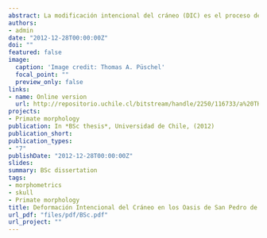 ```yaml
---
abstract: La modificación intencional del cráneo (DIC) es el proceso de modificación corporal del patrón de crecimiento y desarrollo craneal a través de la utilización en los primeros de vida post-natal de aparatos deformadores usados con distinta intensidad. La consecuencia de dicha práctica cultural consiste en la modificación en magnitud y/o dirección de los vectores normales del crecimiento del neurocráneo. Esta es una práctica cultural ampliamente distribuida tanto geográfica como temporalmente, con alta representación en poblaciones prehistóricas sudamericanas. Las poblaciones prehistóricas de San Pedro de Atacama no son la excepción, presentando a lo largo de su secuencia cultural, a numerosos individuos con dicha modificación corporal. Se ha sugerido que los cambios en frecuencia y/o estilo deformatorio, serían producto de interacciones con grupos foráneos y/o cambios demográficos. La presente investigación tuvo por objeto el análisis cuantitativo del patrón de variación craneal en las poblaciones de SPA a lo largo de su secuencia cultural. Se deseó poner a prueba la hipótesis de que existe un patrón morfológico similar en la DIC presente en las poblaciones de SPA y los grupos de otras regiones andinas, durante los momentos de la prehistoria atacameña en los que tradicionalmente se ha propuesto contactos interregionales. Se analizaron 280 fotografías laterales de cráneos provenientes de SPA, Arica y el Altiplano mediante las técnicas de la Morfometría Geométrica en 2D. Se comparó a los individuos por período y origen geográfico respectivamente, con la finalidad de intentar establecer si las posibles similitudes morfológicas se deben o no a contactos entre distintos grupos, o por si el contrario corresponden a tradiciones locales. Por otro lado, se realizaron análisis similares con muestras de cráneos no-deformados de los mismos sitios, para así tener una contraparte no afectada por la deformación. Los resultados aquí expuestos apoyan la hipótesis que considera a la ACD de SPA como una tradición local. 
authors:
- admin
date: "2012-12-28T00:00:00Z"
doi: ""
featured: false
image:
  caption: 'Image credit: Thomas A. Püschel'
  focal_point: ""
  preview_only: false
links:
- name: Online version
  url: http://repositorio.uchile.cl/bitstream/handle/2250/116733/a%20THESIS%20PUSCHEL%20JUNIO%202013.pdf?sequence=1&isAllowed=y
projects:
- Primate morphology
publication: In *BSc thesis*, Universidad de Chile, (2012)
publication_short: 
publication_types:
- "7"
publishDate: "2012-12-28T00:00:00Z"
slides: 
summary: BSc dissertation
tags:
- morphometrics
- skull 
- Primate morphology
title: Deformación Intencional del Cráneo en los Oasis de San Pedro de Atacama un Enfoque Morfométrico Geométrico
url_pdf: "files/pdf/BSc.pdf"
url_project: ""
---
```


